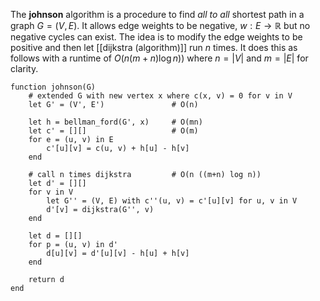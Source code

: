 
The **johnson** algorithm is a procedure to find *all to all* shortest path in a graph $G = (V, E)$. It allows edge weights to be negative, $w : E \to \mathbb{R}$ but no negative cycles can exist. The idea is to modify the edge weights to be positive and then let [[dijkstra (algorithm)]] run $n$ times. It does this as follows with a runtime of $O(n (m + n) \log n))$ where $n = |V|$ and $m = |E|$ for clarity.

```
function johnson(G)
	# extended G with new vertex x where c(x, v) = 0 for v in V
	let G' = (V', E')				# O(n)
	
	let h = bellman_ford(G', x)		# O(mn)
	let c' = [][]					# O(m)
	for e = (u, v) in E
		c'[u][v] = c(u, v) + h[u] - h[v]
	end

	# call n times dijkstra 		# O(n ((m+n) log n))
	let d' = [][]
	for v in V
		let G'' = (V, E) with c''(u, v) = c'[u][v] for u, v in V
		d'[v] = dijkstra(G'', v)
	end
	
	let d = [][]
	for p = (u, v) in d'
		d[u][v] = d'[u][v] - h[u] + h[v]
	end
	
	return d
end
```
